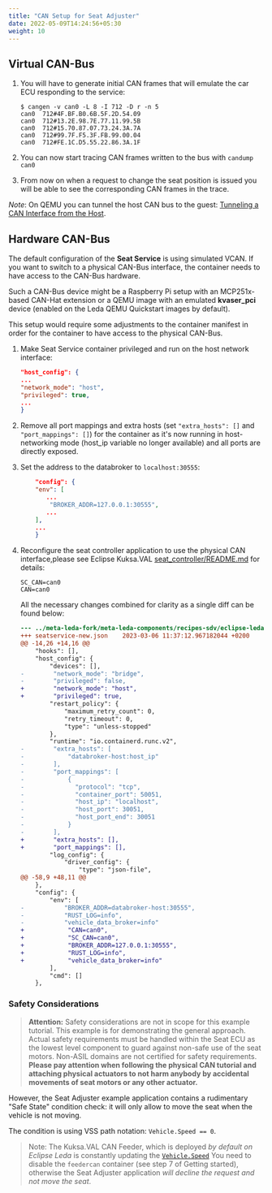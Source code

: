 ```yaml
---
title: "CAN Setup for Seat Adjuster"
date: 2022-05-09T14:24:56+05:30
weight: 10
---
```


## Virtual CAN-Bus

1. You will have to generate initial CAN frames that will emulate the car ECU responding to the service:

    ```shell
    $ cangen -v can0 -L 8 -I 712 -D r -n 5
    can0  712#4F.BF.B0.6B.5F.2D.54.09
    can0  712#13.2E.98.7E.77.11.99.5B
    can0  712#15.70.87.07.73.24.3A.7A
    can0  712#99.7F.F5.3F.FB.99.00.04
    can0  712#FE.1C.D5.55.22.86.3A.1F
    ```

2. You can now start tracing CAN frames written to the bus with `candump can0`

3. From now on when a request to change the seat position is issued you will be able to see the corresponding CAN frames in the trace.

_Note_: On QEMU you can tunnel the host CAN bus to the guest: [Tunneling a CAN Interface from the Host](https://eclipse-leda.github.io/leda/docs/general-usage/running-qemu/canbus/#enabling-can-bus-interfaces-can).

## Hardware CAN-Bus

The default configuration of the **Seat Service** is using simulated VCAN. If you want to switch to a physical CAN-Bus interface,
the container needs to have access to the CAN-Bus hardware.

Such a CAN-Bus device might be a Raspberry Pi setup with an MCP251x-based CAN-Hat extension or a QEMU image with an emulated **kvaser_pci** device
(enabled on the Leda QEMU Quickstart images by default).

This setup would require some adjustments to the container manifest in order for the container to have access to the physical CAN-Bus.

1. Make Seat Service container privileged and run on the host network interface:

    ```json
    "host_config": {
    ...
    "network_mode": "host",
    "privileged": true,
    ...
    }
    ```

2. Remove all port mappings and extra hosts (set `"extra_hosts": []` and `"port_mappings": []`) for the container as it's now running in host-networking mode
(host_ip variable no longer available) and all ports are directly exposed.

3. Set the address to the databroker to `localhost:30555`:

    ```json
        "config": {
        "env": [
           ...
            "BROKER_ADDR=127.0.0.1:30555",
           ...
        ],
        ...
        }
    ```

4. Reconfigure the seat controller application to use the physical CAN interface,please see Eclipse Kuksa.VAL
[seat_controller/README.md](https://github.com/eclipse/kuksa.val.services/blob/main/seat_service/src/lib/seat_adjuster/seat_controller/README.md) for details:

    ```shell
    SC_CAN=can0
    CAN=can0
    ```

    All the necessary changes combined for clarity as a single diff can be found below:

    ```diff
    --- ../meta-leda-fork/meta-leda-components/recipes-sdv/eclipse-leda/kanto-containers/example_dev/seatservice.json	2023-03-06 11:32:00.771754434 +0200
    +++ seatservice-new.json	2023-03-06 11:37:12.967182044 +0200
    @@ -14,26 +14,16 @@
        "hooks": [],
        "host_config": {
            "devices": [],
    -        "network_mode": "bridge",
    -        "privileged": false,
    +        "network_mode": "host",
    +        "privileged": true,
            "restart_policy": {
                "maximum_retry_count": 0,
                "retry_timeout": 0,
                "type": "unless-stopped"
            },
            "runtime": "io.containerd.runc.v2",
    -        "extra_hosts": [
    -            "databroker-host:host_ip"
    -        ],
    -        "port_mappings": [
    -            {
    -              "protocol": "tcp",
    -              "container_port": 50051,
    -              "host_ip": "localhost",
    -              "host_port": 30051,
    -              "host_port_end": 30051
    -            }
    -        ],
    +        "extra_hosts": [],
    +        "port_mappings": [],
            "log_config": {
                "driver_config": {
                    "type": "json-file",
    @@ -58,9 +48,11 @@
        },
        "config": {
            "env": [
    -           "BROKER_ADDR=databroker-host:30555",
    -           "RUST_LOG=info",
    -           "vehicle_data_broker=info"
    +            "CAN=can0",
    +            "SC_CAN=can0",
    +            "BROKER_ADDR=127.0.0.1:30555",
    +            "RUST_LOG=info",
    +            "vehicle_data_broker=info"
            ],
            "cmd": []
        },
    ```

### Safety Considerations

> **Attention:** Safety considerations are not in scope for this example tutorial. This example is for demonstrating the general approach.
Actual safety requirements must be handled within the Seat ECU as the lowest level component to guard against non-safe use of the seat motors.
Non-ASIL domains are not certified for safety requirements. **Please pay attention when following the physical CAN tutorial and attaching physical actuators to
not harm anybody by accidental movements of seat motors or any other actuator.**

However, the Seat Adjuster example application contains a rudimentary "Safe State" condition check: it will only allow to move the seat
when the vehicle is not moving.

The condition is using VSS path notation: `Vehicle.Speed == 0`.

> Note: The Kuksa.VAL CAN Feeder, which is deployed *by default on Eclipse Leda* is constantly updating the [`Vehicle.Speed`](https://eclipse-leda.github.io/leda/docs/vss/vehicle/speed/)
You need to disable the `feedercan` container (see step 7 of Getting started), otherwise the Seat Adjuster application
*will decline the request and not move the seat*.
